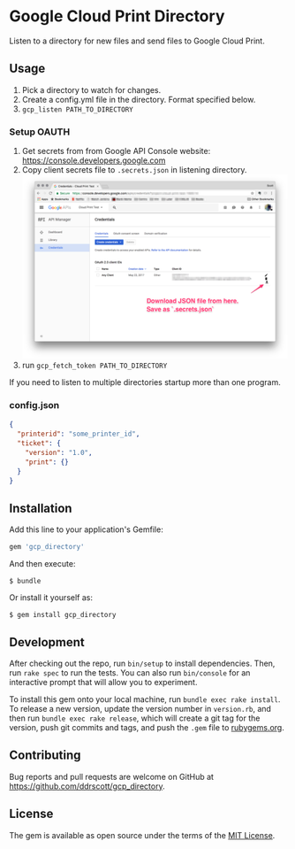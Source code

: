 # Google Cloud Print Directory

Listen to a directory for new files and send files to Google Cloud Print.

## Usage

1. Pick a directory to watch for changes.
2. Create a config.yml file in the directory. Format specified below.
3. `gcp_listen PATH_TO_DIRECTORY`

### Setup OAUTH

1. Get secrets from from Google API Console website: https://console.developers.google.com
2. Copy client secrets file to `.secrets.json` in listening directory. <img src='google_api_console.png' />
3. run `gcp_fetch_token PATH_TO_DIRECTORY`

If you need to listen to multiple directories startup more than one program.

### config.json
```json
{
  "printerid": "some_printer_id",
  "ticket": {
    "version": "1.0",
    "print": {}
  }
}
```

## Installation

Add this line to your application's Gemfile:

```ruby
gem 'gcp_directory'
```

And then execute:

    $ bundle

Or install it yourself as:

    $ gem install gcp_directory

## Development

After checking out the repo, run `bin/setup` to install dependencies. Then, run `rake spec` to run the tests. You can also run `bin/console` for an interactive prompt that will allow you to experiment.

To install this gem onto your local machine, run `bundle exec rake install`. To release a new version, update the version number in `version.rb`, and then run `bundle exec rake release`, which will create a git tag for the version, push git commits and tags, and push the `.gem` file to [rubygems.org](https://rubygems.org).

## Contributing

Bug reports and pull requests are welcome on GitHub at https://github.com/ddrscott/gcp_directory.


## License

The gem is available as open source under the terms of the [MIT License](http://opensource.org/licenses/MIT).

